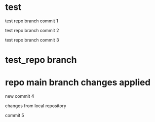 # test

test  repo branch commit 1

test repo branch commit 2

test repo branch commit 3

# test_repo branch

# repo main branch changes applied

new commit 4


changes from local repository

commit 5
